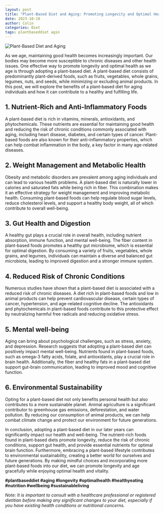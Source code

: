 ```yaml
---
layout: post
title: "Plant-Based Diet and Aging: Promoting Longevity and Optimal Health"
date: 2023-10-10
author: Colin
categories: Diet
tags: plantbaseddiet agin
---
```


![Plant-Based Diet and Aging](https://source.unsplash.com/1600x900/?vegetables)

As we age, maintaining good health becomes increasingly important. Our bodies may become more susceptible to chronic diseases and other health issues. One effective way to promote longevity and optimal health as we age is through adopting a plant-based diet. A plant-based diet consists of predominantly plant-derived foods, such as fruits, vegetables, whole grains, legumes, nuts, and seeds, while minimizing or excluding animal products. In this post, we will explore the benefits of a plant-based diet for aging individuals and how it can contribute to a healthy and fulfilling life.

## 1. Nutrient-Rich and Anti-Inflammatory Foods

A plant-based diet is rich in vitamins, minerals, antioxidants, and phytochemicals. These nutrients are essential for maintaining good health and reducing the risk of chronic conditions commonly associated with aging, including heart disease, diabetes, and certain types of cancer. Plant-based foods are also known for their anti-inflammatory properties, which can help combat inflammation in the body, a key factor in many age-related diseases.

## 2. Weight Management and Metabolic Health

Obesity and metabolic disorders are prevalent among aging individuals and can lead to various health problems. A plant-based diet is naturally lower in calories and saturated fats while being rich in fiber. This combination makes it an effective strategy for weight management and improving metabolic health. Consuming plant-based foods can help regulate blood sugar levels, reduce cholesterol levels, and support a healthy body weight, all of which contribute to overall well-being.

## 3. Gut Health and Digestion

A healthy gut plays a crucial role in overall health, including nutrient absorption, immune function, and mental well-being. The fiber content in plant-based foods promotes a healthy gut microbiome, which is essential for optimal digestion. By consuming a variety of fruits, vegetables, whole grains, and legumes, individuals can maintain a diverse and balanced gut microbiota, leading to improved digestion and a stronger immune system.

## 4. Reduced Risk of Chronic Conditions

Numerous studies have shown that a plant-based diet is associated with a reduced risk of chronic diseases. A diet rich in plant-based foods and low in animal products can help prevent cardiovascular disease, certain types of cancer, hypertension, and age-related cognitive decline. The antioxidants and phytochemicals in plant-based foods contribute to this protective effect by neutralizing harmful free radicals and reducing oxidative stress.

## 5. Mental well-being

Aging can bring about psychological challenges, such as stress, anxiety, and depression. Research suggests that adopting a plant-based diet can positively impact mental well-being. Nutrients found in plant-based foods, such as omega-3 fatty acids, folate, and antioxidants, play a crucial role in brain health. Additionally, the fiber and healthy fats in a plant-based diet support gut-brain communication, leading to improved mood and cognitive function.

## 6. Environmental Sustainability

Opting for a plant-based diet not only benefits personal health but also contributes to a more sustainable planet. Animal agriculture is a significant contributor to greenhouse gas emissions, deforestation, and water pollution. By reducing our consumption of animal products, we can help combat climate change and protect our environment for future generations.

In conclusion, adopting a plant-based diet in our later years can significantly impact our health and well-being. The nutrient-rich foods found in plant-based diets promote longevity, reduce the risk of chronic conditions, support gut health, and provide essential nutrients for optimal brain function. Furthermore, embracing a plant-based lifestyle contributes to environmental sustainability, creating a better world for ourselves and future generations. By making mindful choices and incorporating more plant-based foods into our diet, we can promote longevity and age gracefully while enjoying optimal health and vitality.

**#plantbaseddiet #aging #longevity #optimalhealth #healthyeating #nutrition #wellbeing #sustainableliving**

*Note: It is important to consult with a healthcare professional or registered dietitian before making any significant changes to your diet, especially if you have existing health conditions or nutritional concerns.*